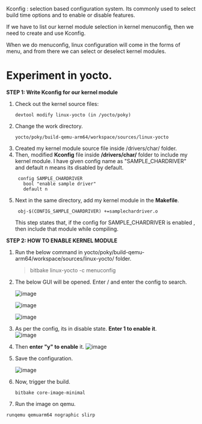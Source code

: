
Kconfig : selection based configuration system. Its commonly used to select build time options and to enable or disable features.

If we have to list our kernel module selection in kernel menuconfig, then we need to create and use Kconfig.

When we do menuconfig, linux configuration will come in the forms of menu, and from there we can select or deselect kernel modules.

# Experiment in yocto.

**STEP 1: Write Kconfig for our kernel module**

1. Check out the kernel source files:
   ```
   devtool modify linux-yocto (in /yocto/poky)
   ```
3. Change the work directory.
   ```
   yocto/poky/build-qemu-arm64/workspace/sources/linux-yocto
   ```
5. Created my kernel module source file inside /drivers/char/ folder.
6. Then, modified **Kconfig** file inside **/drivers/char/** folder to include my kernel module.
   I have given config name as "SAMPLE_CHARDRIVER" and default n means its disabled by default.
     ```
      config SAMPLE_CHARDRIVER
    	bool "enable sample driver"
    	default n
     ```
7. Next in the same directory, add my kernel module in the **Makefile**.
   ```
    obj-$(CONFIG_SAMPLE_CHARDRIVER)	+=samplechardriver.o
   ```
    This step states that, if the config for SAMPLE_CHARDRIVER is enabled , then include that module while compiling.

**STEP 2: HOW TO ENABLE KERNEL MODULE**

1. Run the below command in yocto/poky/build-qemu-arm64/workspace/sources/linux-yocto/ folder.
   > bitbake linux-yocto -c menuconfig

2. The below GUI will be opened. Enter / and enter the config to search.
   
   ![image](https://github.com/krishnaKSA/Linux-Kernel/assets/60934956/d808d639-77eb-4d10-a047-e47ec80f59b6)

   ![image](https://github.com/krishnaKSA/Linux-Kernel/assets/60934956/4acf6a85-72bd-4fcc-a2ac-a01416cb1aee)

   ![image](https://github.com/krishnaKSA/Linux-Kernel/assets/60934956/9d01014f-94dd-4634-9c27-18ad6c3fe2c9)


4. As per the config, its in disable state. **Enter 1 to enable it**.    
   ![image](https://github.com/krishnaKSA/Linux-Kernel/assets/60934956/45f8404d-2208-4939-921f-98f36bec326b)
   
6. Then **enter "y" to enable** it.
    ![image](https://github.com/krishnaKSA/Linux-Kernel/assets/60934956/5699811e-f0eb-4880-83a6-85d5df760369)

7. Save the configuration.
   
   ![image](https://github.com/krishnaKSA/Linux-Kernel/assets/60934956/bdf2c5c3-ddd5-4cec-b58e-3b9ca3de1dda)

9. Now, trigger the build.
   ```
   bitbake core-image-minimal
   ```

10. Run the image on qemu.
   ```
   runqemu qemuarm64 nographic slirp
   ```

   
